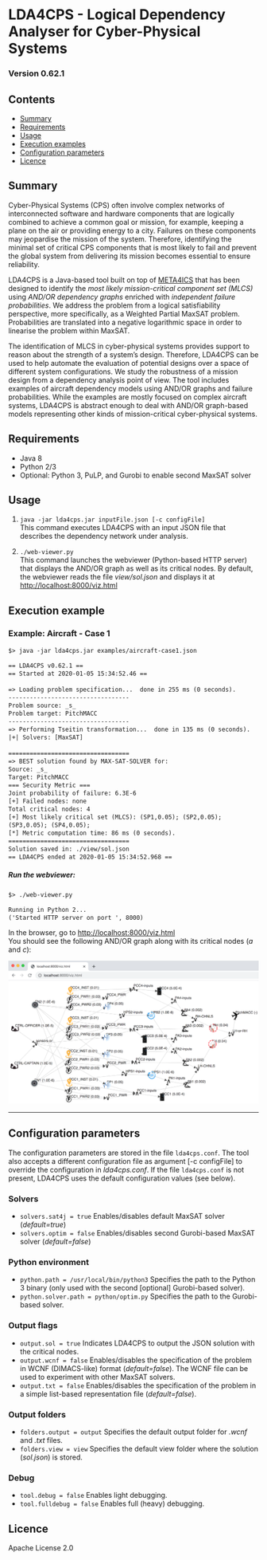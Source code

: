# LDA4CPS - Logical Dependency Analyser for Cyber-Physical Systems
### Version 0.62.1


## Contents
- [Summary](#summary)
- [Requirements](#requirements)
- [Usage](#usage)
- [Execution examples](#execution-examples)
- [Configuration parameters](#configuration-parameters)
- [Licence](#licence)

## Summary
Cyber-Physical Systems (CPS) often involve complex networks of interconnected software and hardware components that are logically combined to achieve a common goal or mission, for example, keeping a plane on the air or providing energy to a city. Failures on these components may jeopardise the mission of the system. Therefore, identifying the minimal set of critical CPS components that is most likely to fail and prevent the global system from delivering its mission becomes essential to ensure reliability. 

LDA4CPS is a Java-based tool built on top of [META4ICS](https://github.com/mbarrere/meta4ics) that has been designed to identify the *most likely mission-critical component set (MLCS)* using *AND/OR dependency graphs* enriched with *independent failure probabilities*. We address the problem from a logical satisfiability perspective, more specifically, as a Weighted Partial MaxSAT problem. Probabilities are translated into a negative logarithmic space in order to linearise the problem within MaxSAT. 

The identification of MLCS in cyber-physical systems provides support to reason about the strength of a system’s design. 
Therefore, LDA4CPS can be used to help automate the evaluation of potential designs over a space of different system configurations.
We study the robustness of a mission design from a dependency analysis point of view.
The tool includes examples of aircraft dependency models using AND/OR graphs and failure probabilities. 
While the examples are mostly focused on complex aircraft systems, LDA4CPS is abstract enough to deal with AND/OR graph-based models representing other kinds of mission-critical cyber-physical systems.


## Requirements
* Java 8
* Python 2/3
* Optional: Python 3, PuLP, and Gurobi to enable second MaxSAT solver

## Usage

1. ```java -jar lda4cps.jar inputFile.json [-c configFile]```  
This command executes LDA4CPS with an input JSON file that describes the dependency network under analysis.

2. ```./web-viewer.py```  
This command launches the webviewer (Python-based HTTP server) that displays the AND/OR graph as well as its critical nodes.
By default, the webviewer reads the file *view/sol.json* and displays it at [http://localhost:8000/viz.html](http://localhost:8000/viz.html)



## Execution example

### Example: Aircraft - Case 1
```
$> java -jar lda4cps.jar examples/aircraft-case1.json
```
```
== LDA4CPS v0.62.1 ==
== Started at 2020-01-05 15:34:52.46 ==

=> Loading problem specification...  done in 255 ms (0 seconds).
----------------------------------
Problem source: _s_
Problem target: PitchMACC
----------------------------------
=> Performing Tseitin transformation...  done in 135 ms (0 seconds).
|+| Solvers: [MaxSAT]

==================================
=> BEST solution found by MAX-SAT-SOLVER for:
Source: _s_
Target: PitchMACC
=== Security Metric ===
Joint probability of failure: 6.3E-6
[+] Failed nodes: none
Total critical nodes: 4
[+] Most likely critical set (MLCS): (SP1,0.05); (SP2,0.05); (SP3,0.05); (SP4,0.05);
[*] Metric computation time: 86 ms (0 seconds).
==================================
Solution saved in: ./view/sol.json
== LDA4CPS ended at 2020-01-05 15:34:52.968 ==
```

##### Run the webviewer:
```
$> ./web-viewer.py
```
```
Running in Python 2...
('Started HTTP server on port ', 8000)
```
In the browser, go to [http://localhost:8000/viz.html](http://localhost:8000/viz.html)  
You should see the following AND/OR graph along with its critical nodes (*a* and *c*):

![Screenshot - simple example](https://github.com/mbarrere/lda4cps/blob/master/screenshots/aircraft-case1.png)

---


## Configuration parameters
The configuration parameters are stored in the file `lda4cps.conf`.
The tool also accepts a different configuration file as argument [-c configFile] to override the configuration in *lda4cps.conf*. If the file `lda4cps.conf` is not present, LDA4CPS uses the default configuration values (see below).

### Solvers
* ```solvers.sat4j = true``` Enables/disables default MaxSAT solver (*default=true*)
* ```solvers.optim = false``` Enables/disables second Gurobi-based MaxSAT solver (*default=false*)

### Python environment
* ```python.path = /usr/local/bin/python3``` Specifies the path to the Python 3 binary (only used with the second [optional] Gurobi-based solver).
* ```python.solver.path = python/optim.py``` Specifies the path to the Gurobi-based solver.

### Output flags
* ```output.sol = true``` Indicates LDA4CPS to output the JSON solution with the critical nodes.
* ```output.wcnf = false``` Enables/disables the specification of the problem in WCNF (DIMACS-like) format (*default=false*). The WCNF file can be used to experiment with other MaxSAT solvers.
* ```output.txt = false``` Enables/disables the specification of the problem in a simple list-based representation file (*default=false*).


### Output folders
* ```folders.output = output``` Specifies the default output folder for *.wcnf* and *.txt* files.
* ```folders.view = view``` Specifies the default view folder where the solution (*sol.json*) is stored.

### Debug
* ```tool.debug = false``` Enables light debugging.
* ```tool.fulldebug = false``` Enables full (heavy) debugging.

## Licence
Apache License 2.0
